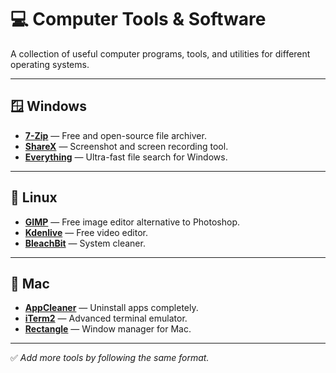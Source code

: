 # 💻 Computer Tools & Software

A collection of useful computer programs, tools, and utilities for different operating systems.

---

## 🪟 Windows

- **[7-Zip](https://www.7-zip.org/)** — Free and open-source file archiver.
- **[ShareX](https://getsharex.com/)** — Screenshot and screen recording tool.
- **[Everything](https://www.voidtools.com/)** — Ultra-fast file search for Windows.

---

## 🐧 Linux

- **[GIMP](https://www.gimp.org/)** — Free image editor alternative to Photoshop.
- **[Kdenlive](https://kdenlive.org/)** — Free video editor.
- **[BleachBit](https://www.bleachbit.org/)** — System cleaner.

---

## 🍎 Mac

- **[AppCleaner](https://freemacsoft.net/appcleaner/)** — Uninstall apps completely.
- **[iTerm2](https://iterm2.com/)** — Advanced terminal emulator.
- **[Rectangle](https://rectangleapp.com/)** — Window manager for Mac.

---

✅ *Add more tools by following the same format.*